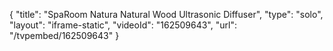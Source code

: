 {
    "title": "SpaRoom Natura Natural Wood Ultrasonic Diffuser",
    "type": "solo",
    "layout": "iframe-static",
    "videoId": "162509643",
    "url": "\/tvpembed\/162509643"
}